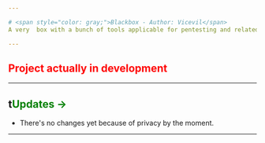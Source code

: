 ```yaml
---

# <span style="color: gray;">Blackbox - Author: Vicevil</span>
A very  box with a bunch of tools applicable for pentesting and related.

---
```


## <span style="color: red;">Project actually in development</span>

---

## t<span style="color: green;">Updates -></span>

- There's no changes yet because of privacy by the moment.

---
